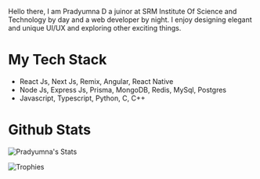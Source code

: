 Hello there, I am Pradyumna D a juinor at SRM Institute Of Science and Technology by day and a web developer by night. I enjoy designing elegant and unique UI/UX and exploring other exciting things.

# My Tech Stack
- React Js, Next Js, Remix, Angular, React Native
- Node Js, Express Js, Prisma, MongoDB, Redis, MySql, Postgres
- Javascript, Typescript, Python, C, C++

# Github Stats
  ![Pradyumna's Stats](https://github-readme-stats.vercel.app/api?username=yare0909&show_icons=true&theme=transparent)
  
  ![Trophies](https://github-profile-trophy.vercel.app/?username=yare0909&theme=onedark&row=3&column=3)

<!---
YARE0909/YARE0909 is a ✨ special ✨ repository because its `README.md` (this file) appears on your GitHub profile.
You can click the Preview link to take a look at your changes.
--->
